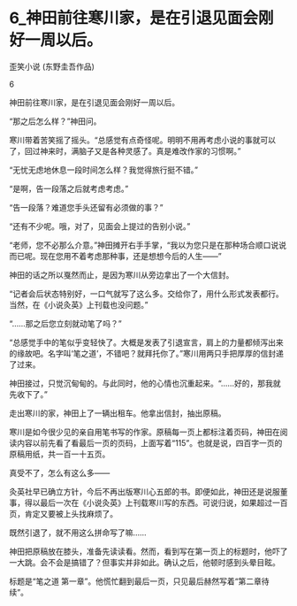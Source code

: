 # 6_神田前往寒川家，是在引退见面会刚好一周以后。

歪笑小说 (东野圭吾作品)

6

神田前往寒川家，是在引退见面会刚好一周以后。

“那之后怎么样？”神田问。

寒川带着苦笑摇了摇头。“总感觉有点奇怪呢。明明不用再考虑小说的事就可以了，回过神来时，满脑子又是各种灵感了。真是难改作家的习惯啊。”

“无忧无虑地休息一段时间怎么样？我觉得旅行挺不错。”

“是啊，告一段落之后就考虑考虑。”

“告一段落？难道您手头还留有必须做的事？”

“还有不少呢。哦，对了，见面会上提过的告别小说。”

“老师，您不必那么介意。”神田摊开右手手掌，“我以为您只是在那种场合顺口说说而已呢。现在您用不着考虑那种事，还是想想今后的人生——”

神田的话之所以戛然而止，是因为寒川从旁边拿出了一个大信封。

“记者会后状态特别好，一口气就写了这么多。交给你了，用什么形式发表都行。当然，在《小说灸英》上刊载也没问题。”

“……那之后您立刻就动笔了吗？”

“总感觉手中的笔似乎变轻快了。大概是发表了引退宣言，肩上的力量都倾泻出来的缘故吧。名字叫‘笔之道’，不错吧？就拜托你了。”寒川用两只手把厚厚的信封递了过来。

神田接过，只觉沉甸甸的。与此同时，他的心情也沉重起来。“……好的，那我就先收下了。”

走出寒川的家，神田上了一辆出租车。他拿出信封，抽出原稿。

寒川是如今很少见的亲自用笔书写的作家。原稿每一页上都标注着页码，神田在阅读内容以前先看了看最后一页的页码，上面写着“115”。也就是说，四百字一页的原稿用纸，共一百一十五页。

真受不了，怎么有这么多——

灸英社早已确立方针，今后不再出版寒川心五郎的书。即便如此，神田还是说服董事，得以最后一次在《小说灸英》上刊载寒川写的东西。可说归说，如果超过一百页，肯定又要被上头找麻烦了。

既然引退了，就不用这么拼命写了嘛……

神田把原稿放在膝头，准备先读读看。然而，看到写在第一页上的标题时，他吓了一大跳。会不会是搞错了？但事实并非如此。确认之后，他顿时感到头晕目眩。

标题是“笔之道 第一章”。他慌忙翻到最后一页，只见最后赫然写着“第二章待续”。